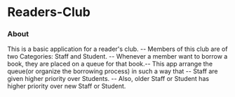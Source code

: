 # Readers-Club

### About
This is a basic application for a reader's club. --
Members of this club are of two Categories: Staff and Student. --
Whenever a member want to borrow a book, they are placed on a queue for that book.--
This app arrange the queue(or organize the borrowing process) in such a way that --
Staff are given higher priority over Students. --
Also, older Staff or Student has higher priority over new Staff or Student.